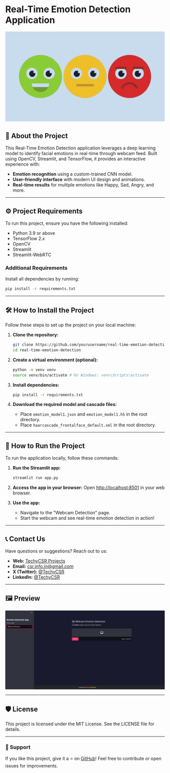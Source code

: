 # Real-Time Emotion Detection Application

![Emotion Detection](images/banner.png)

## 📖 About the Project
This Real-Time Emotion Detection application leverages a deep learning model to identify facial emotions in real-time through webcam feed. Built using OpenCV, Streamlit, and TensorFlow, it provides an interactive experience with:

- **Emotion recognition** using a custom-trained CNN model.
- **User-friendly interface** with modern UI design and animations.
- **Real-time results** for multiple emotions like Happy, Sad, Angry, and more.

---

## ⚙️ Project Requirements
To run this project, ensure you have the following installed:

- Python 3.9 or above
- TensorFlow 2.x
- OpenCV
- Streamlit
- Streamlit-WebRTC

### Additional Requirements
Install all dependencies by running:
```bash
pip install -r requirements.txt
```

---

## 🛠️ How to Install the Project
Follow these steps to set up the project on your local machine:

1. **Clone the repository:**
   ```bash
   git clone https://github.com/yourusername/real-time-emotion-detection.git
   cd real-time-emotion-detection
   ```

2. **Create a virtual environment (optional):**
   ```bash
   python -m venv venv
   source venv/bin/activate # On Windows: venv\Scripts\activate
   ```

3. **Install dependencies:**
   ```bash
   pip install -r requirements.txt
   ```

4. **Download the required model and cascade files:**
   - Place `emotion_model1.json` and `emotion_model1.h5` in the root directory.
   - Place `haarcascade_frontalface_default.xml` in the root directory.

---

## 🚀 How to Run the Project
To run the application locally, follow these commands:

1. **Run the Streamlit app:**
   ```bash
   streamlit run app.py
   ```

2. **Access the app in your browser:**
   Open [http://localhost:8501](http://localhost:8501) in your web browser.

3. **Use the app:**
   - Navigate to the "Webcam Detection" page.
   - Start the webcam and see real-time emotion detection in action!

---

## 📞 Contact Us
Have questions or suggestions? Reach out to us:

- **Web:** [TechyCSR Projects](https://projects.techycsr.me)
- **Email:** [csr.info.in@gmail.com](mailto:csr.info.in@gmail.com)
- **X (Twitter):** [@TechyCSR](https://twitter.com/TechyCSR)
- **LinkedIn:** [@TechyCSR](https://www.linkedin.com/in/techycsr)


---

## 🖼️ Preview
![App Screenshot](images/preview.png)

---

## 🛡️ License
This project is licensed under the MIT License. See the LICENSE file for details.

---

### 🌟 Support
If you like this project, give it a ⭐ on [GitHub](https://github.com/TechyCSR/real-time-emotion-detection)! Feel free to contribute or open issues for improvements.
